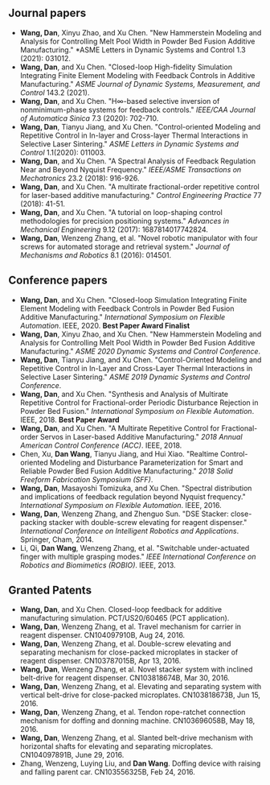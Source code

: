 ## Journal papers

- **Wang, Dan**, Xinyu Zhao, and Xu Chen. "New Hammerstein Modeling and Analysis for Controlling Melt Pool Width in Powder Bed Fusion Additive Manufacturing." *ASME Letters in Dynamic Systems and Control 1.3 (2021): 031012.
- **Wang, Dan**, and Xu Chen. "Closed-loop High-fidelity Simulation Integrating Finite Element Modeling with Feedback Controls in Additive Manufacturing." *ASME Journal of Dynamic Systems, Measurement, and Control* 143.2 (2021).
- **Wang, Dan**, and Xu Chen. "H∞-based selective inversion of nonminimum-phase systems for feedback controls." *IEEE/CAA Journal of Automatica Sinica* 7.3 (2020): 702-710.
- **Wang, Dan**, Tianyu Jiang, and Xu Chen. "Control-oriented Modeling and Repetitive Control in In-layer and Cross-layer Thermal Interactions in Selective Laser Sintering." *ASME Letters in Dynamic Systems and Control* 1.1(2020): 011003.
- **Wang, Dan**, and Xu Chen. "A Spectral Analysis of Feedback Regulation Near and Beyond Nyquist Frequency." *IEEE/ASME Transactions on Mechatronics* 23.2 (2018): 916-926.
- **Wang, Dan**, and Xu Chen. "A multirate fractional-order repetitive control for laser-based additive manufacturing." *Control Engineering Practice* 77 (2018): 41-51.
- **Wang, Dan**, and Xu Chen. "A tutorial on loop-shaping control methodologies for precision positioning systems." *Advances in Mechanical Engineering* 9.12 (2017): 1687814017742824.
- **Wang, Dan**, Wenzeng Zhang, et al. "Novel robotic manipulator with four screws for automated storage and retrieval system." *Journal of Mechanisms and Robotics* 8.1 (2016): 014501.

## Conference papers

- **Wang, Dan**, and Xu Chen. "Closed-loop Simulation Integrating Finite Element Modeling with Feedback Controls in Powder Bed Fusion Additive Manufacturing." *International Symposium on Flexible Automation*. IEEE, 2020. **Best Paper Award Finalist**
- **Wang, Dan**, Xinyu Zhao, and Xu Chen. "New Hammerstein Modeling and Analysis for Controlling Melt Pool Width in Powder Bed Fusion Additive Manufacturing." *ASME 2020 Dynamic Systems and Control Conference*.
- **Wang, Dan**, Tianyu Jiang, and Xu Chen. "Control-Oriented Modeling and Repetitive Control in In-Layer and Cross-Layer Thermal Interactions in Selective Laser Sintering." *ASME 2019 Dynamic Systems and Control Conference*.
- **Wang, Dan**, and Xu Chen. "Synthesis and Analysis of Multirate Repetitive Control for Fractional-order Periodic Disturbance Rejection in Powder Bed Fusion." *International Symposium on Flexible Automation*. IEEE, 2018. **Best Paper Award**
- **Wang, Dan**, and Xu Chen. "A Multirate Repetitive Control for Fractional-order Servos in Laser-based Additive Manufacturing." *2018 Annual American Control Conference (ACC)*. IEEE, 2018.
- Chen, Xu, **Dan Wang**, Tianyu Jiang, and Hui Xiao. "Realtime Control-oriented Modeling and Disturbance Parameterization for Smart and Reliable Powder Bed Fusion Additive Manufacturing." *2018 Solid Freeform Fabrication Symposium (SFF)*.
- **Wang, Dan**, Masayoshi Tomizuka, and Xu Chen. "Spectral distribution and implications of feedback regulation beyond Nyquist frequency." *International Symposium on Flexible Automation*. IEEE, 2016.
- **Wang, Dan**, Wenzeng Zhang, and Zhenguo Sun. "DSE Stacker: close-packing stacker with double-screw elevating for reagent dispenser." *International Conference on Intelligent Robotics and Applications*. Springer, Cham, 2014.
- Li, Qi, **Dan Wang**, Wenzeng Zhang, et al. "Switchable under-actuated finger with multiple grasping modes." *IEEE International Conference on Robotics and Biomimetics (ROBIO)*. IEEE, 2013.

## Granted Patents

- **Wang, Dan**, and Xu Chen. Closed-loop feedback for additive manufacturing simulation. PCT/US20/60465 (PCT application).
- **Wang, Dan**, Wenzeng Zhang, et al. Travel mechanism for carrier in reagent dispenser. CN104097910B, Aug 24, 2016.
- **Wang, Dan**, Wenzeng Zhang, et al. Double-screw elevating and separating mechanism for close-packed microplates in stacker of reagent dispenser. CN103787015B, Apr 13, 2016.
- **Wang, Dan**, Wenzeng Zhang, et al. Novel stacker system with inclined belt-drive for reagent dispenser. CN103818674B, Mar 30, 2016.
- **Wang, Dan**, Wenzeng Zhang, et al. Elevating and separating system with vertical belt-drive for close-packed microplates. CN103818673B, Jun 15, 2016.
- **Wang, Dan**, Wenzeng Zhang, et al. Tendon rope-ratchet connection mechanism for doffing and donning machine. CN103696058B, May 18, 2016.
- **Wang, Dan**, Wenzeng Zhang, et al. Slanted belt-drive mechanism with horizontal shafts for elevating and separating microplates. CN104097891B, June 29, 2016.
- Zhang, Wenzeng, Luying Liu, and **Dan Wang**. Doffing device with raising and falling parent car. CN103556325B, Feb 24, 2016.


